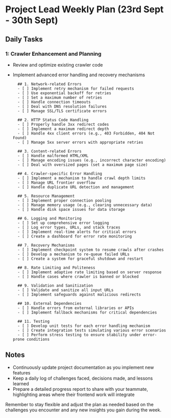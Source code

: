 # Project Lead Weekly Plan (23rd Sept - 30th Sept)

## Daily Tasks

### 1: Crawler Enhancement and Planning
- Review and optimize existing crawler code
- Implement advanced error handling and recovery mechanisms

        ## 1. Network-related Errors
        - [ ] Implement retry mechanism for failed requests
        - [ ] Use exponential backoff for retries
        - [ ] Set a maximum number of retries
        - [ ] Handle connection timeouts
        - [ ] Deal with DNS resolution failures
        - [ ] Manage SSL/TLS certificate errors

        ## 2. HTTP Status Code Handling
        - [ ] Properly handle 3xx redirect codes
        - [ ] Implement a maximum redirect depth
        - [ ] Handle 4xx client errors (e.g., 403 Forbidden, 404 Not Found)
        - [ ] Manage 5xx server errors with appropriate retries

        ## 3. Content-related Errors
        - [ ] Handle malformed HTML/XML
        - [ ] Manage encoding issues (e.g., incorrect character encoding)
        - [ ] Deal with oversized pages (set a maximum page size)

        ## 4. Crawler-specific Error Handling
        - [ ] Implement a mechanism to handle crawl depth limits
        - [ ] Manage URL frontier overflow
        - [ ] Handle duplicate URL detection and management

        ## 5. Resource Management
        - [ ] Implement proper connection pooling
        - [ ] Manage memory usage (e.g., clearing unnecessary data)
        - [ ] Handle disk space issues for data storage

        ## 6. Logging and Monitoring
        - [ ] Set up comprehensive error logging
        - [ ] Log error types, URLs, and stack traces
        - [ ] Implement real-time alerts for critical errors
        - [ ] Create a dashboard for error rate monitoring

        ## 7. Recovery Mechanisms
        - [ ] Implement checkpoint system to resume crawls after crashes
        - [ ] Develop a mechanism to re-queue failed URLs
        - [ ] Create a system for graceful shutdown and restart

        ## 8. Rate Limiting and Politeness
        - [ ] Implement adaptive rate limiting based on server response
        - [ ] Handle cases where crawler is banned or blocked

        ## 9. Validation and Sanitization
        - [ ] Validate and sanitize all input URLs
        - [ ] Implement safeguards against malicious redirects

        ## 10. External Dependencies
        - [ ] Handle errors from external libraries or APIs
        - [ ] Implement fallback mechanisms for critical dependencies

        ## 11. Testing
        - [ ] Develop unit tests for each error handling mechanism
        - [ ] Create integration tests simulating various error scenarios
        - [ ] Perform stress testing to ensure stability under error-prone conditions


## Notes
- Continuously update project documentation as you implement new features
- Keep a daily log of challenges faced, decisions made, and lessons learned
- Prepare a detailed progress report to share with your teammate, highlighting areas where their frontend work will integrate

Remember to stay flexible and adjust the plan as needed based on the challenges you encounter and any new insights you gain during the week.